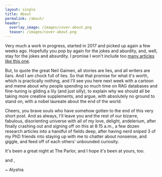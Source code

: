 ```yaml
---
layout: single
title: About
permalink: /about/
header:
  overlay_image: /images/cover-about.png
  teaser: /images/cover-about.png
---
```


Very much a work in progress, started in 2017 and picked up again a few weeks ago.  Hopefully you pop by again for the jokes and aburdity, and, well, stay for the jokes and absurdity. I promise I won't include too [many articles like this one](https://tinyurl.com/2569tvbc).

But, to quote the great Neil Gaimen, all stories are lies, and all writers are liars.  And I am chock full of lies.  So that that promise for what it's worth, which is practically nothing, and I'll see you here next week with a cartoon and meme about why people spending so much time on RAG databases and fine-tuning is gilding a lily (and just silly), to explain why we should all be taking more creatine supplements, and argue, with absolutely no ground to stand on, with a nobel laureate about the end of the world. 

Cheers, you brave souls who have somehow gotten to the end of this very short post.  And as always, I'll leave you and the rest of our bizarre, fabulous, disorienting universe with all of my love, delight, andelerium,  after finally crashing out and signing off on this at 8:15 a.m., a few dozen research articles into a handful of fields deep, after having nerd sniped 3 of my PhD friends into staying up with me to chatter about nonsense, and giggle, and feed off of each others' unbounded curiosity.

It's been a great night at The Parlor, and I hope it's been at yours, too.

<i class="fa fa-heart" aria-hidden="true"></i> and <i class="fa fa-hourglass-o" aria-hidden="true"></i>,

~ Alyshia 
